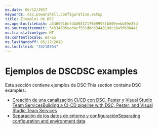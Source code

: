 ```yaml
---
ms.date: 06/12/2017
keywords: dsc,powershell,configuration,setup
title: Ejemplos de DSC
ms.openlocfilehash: a3469910efd3d953717609995fb809eebb09e25d
ms.sourcegitcommit: 54534635eedacf531d8d6344019dc16a50b8b441
ms.translationtype: HT
ms.contentlocale: es-ES
ms.lasthandoff: 05/17/2018
ms.locfileid: "34218304"
---
```

# <a name="dsc-examples"></a><span data-ttu-id="48b31-103">Ejemplos de DSC</span><span class="sxs-lookup"><span data-stu-id="48b31-103">DSC examples</span></span>

<span data-ttu-id="48b31-104">Esta sección contiene ejemplos de DSC:</span><span class="sxs-lookup"><span data-stu-id="48b31-104">This section contains DSC examples:</span></span>

- [<span data-ttu-id="48b31-105">Creación de una canalización CI/CD con DSC, Pester y Visual Studio Team Services</span><span class="sxs-lookup"><span data-stu-id="48b31-105">Building a CI-CD pipeline with DSC, Pester, and Visual Studio Team Services</span></span>](dscCiCd.md)
- [<span data-ttu-id="48b31-106">Separación de los datos de entorno y configuración</span><span class="sxs-lookup"><span data-stu-id="48b31-106">Separating configuration and environment data</span></span>](separatingEnvData.md)
